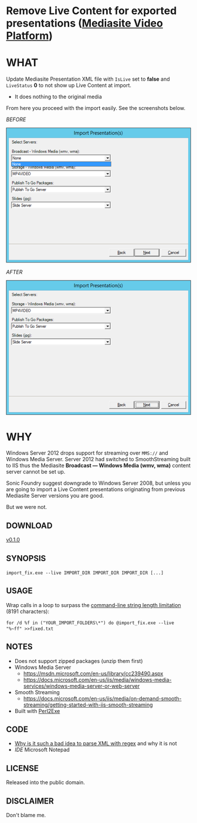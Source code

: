 # Remove Live Content for exported presentations ([Mediasite Video Platform](http://www.sonicfoundry.com/mediasite/))

# WHAT

Update Mediasite Presentation XML file with `IsLive` set to **false** and `LiveStatus` **0** to not show up Live Content at import.

* It does nothing to the original media

From here you proceed with the import easily. See the screenshots below.

_BEFORE_

![BEFORE the fix](BEFORE.png)

_AFTER_

![AFTER the fix](AFTER.png)

# WHY

Windows Server 2012 drops support for streaming over `MMS://` and Windows Media Server.
Server 2012 had switched to SmoothStreaming built to IIS thus the Mediasite **Broadcast — Windows Media (wmv, wma)**
content server cannot be set up.

Sonic Foundry suggest downgrade to Windows Server 2008, but unless you are going to import
a Live Content presentations originating from previous Mediasite Server versions you are good.

But we were not.

## DOWNLOAD

[v0.1.0](https://github.com/paveljurca/import_fix/releases/tag/v0.1.0)

## SYNOPSIS

`import_fix.exe --live IMPORT_DIR IMPORT_DIR IMPORT_DIR [...]`

## USAGE

Wrap calls in a loop to surpass the [command-line string length limitation](https://support.microsoft.com/en-us/help/830473/command-prompt-cmd--exe-command-line-string-limitation) (8191 characters):

    for /d %f in ("YOUR_IMPORT_FOLDERS\*") do @import_fix.exe --live "%~ff" >>fixed.txt

## NOTES

* Does not support zipped packages (unzip them first)
* Windows Media Server
   * https://msdn.microsoft.com/en-us/library/cc239490.aspx
   * https://docs.microsoft.com/en-us/iis/media/windows-media-services/windows-media-server-or-web-server
* Smooth Streaming
   * https://docs.microsoft.com/en-us/iis/media/on-demand-smooth-streaming/getting-started-with-iis-smooth-streaming
* Built with [Perl2Exe](http://www.indigostar.com/perl2exe.php)

## CODE

* [Why is it such a bad idea to parse XML with regex](https://stackoverflow.com/questions/8577060/why-is-it-such-a-bad-idea-to-parse-xml-with-regex) and why it is not
* _IDE_ Microsoft Notepad

## LICENSE

Released into the public domain.

## DISCLAIMER

Don't blame me.
